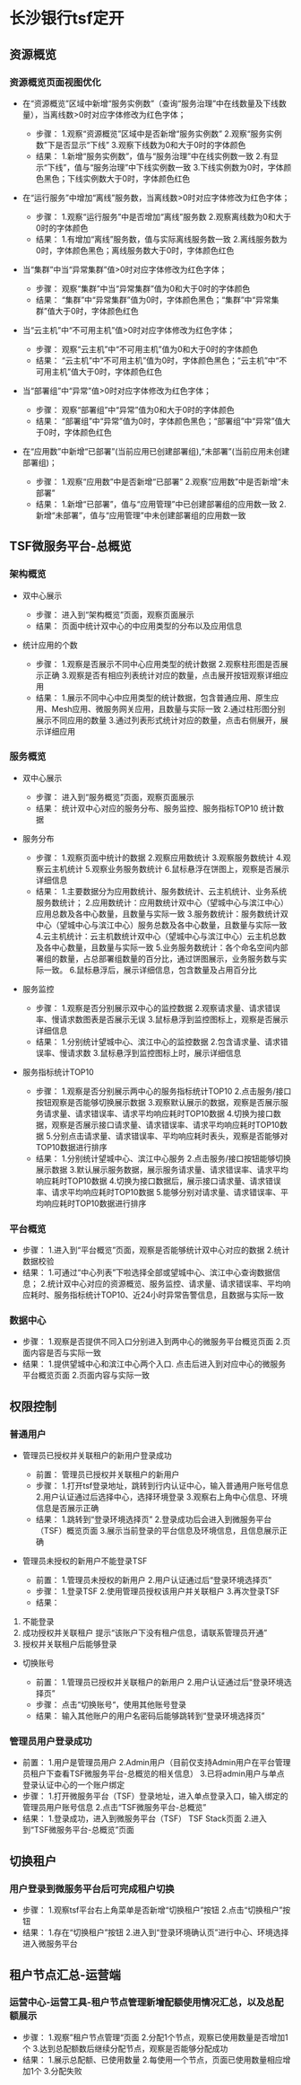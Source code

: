 # 长沙银行tsf定开

## 资源概览

### 资源概览页面视图优化

- 在“资源概览”区域中新增“服务实例数”（查询“服务治理”中在线数量及下线数量），当离线数>0时对应字体修改为红色字体；

	- 步骤：
	1.观察“资源概览”区域中是否新增“服务实例数”
	2.观察“服务实例数”下是否显示“下线”
	3.观察下线数为0和大于0时的字体颜色
	- 结果：
	1.新增“服务实例数”，值与“服务治理”中在线实例数一致
	2.有显示“下线”，值与“服务治理”中下线实例数一致
	3.下线实例数为0时，字体颜色黑色；下线实例数大于0时，字体颜色红色

- 在“运行服务”中增加“离线”服务数，当离线数>0时对应字体修改为红色字体；

	- 步骤：
1.观察“运行服务”中是否增加“离线”服务数
2.观察离线数为0和大于0时的字体颜色
	- 结果：
	1.有增加“离线”服务数，值与实际离线服务数一致
	2.离线服务数为0时，字体颜色黑色；离线服务数大于0时，字体颜色红色

- 当“集群”中当“异常集群”值>0时对应字体修改为红色字体；

	- 步骤：
观察“集群”中当“异常集群”值为0和大于0时的字体颜色
	- 结果：
“集群”中“异常集群”值为0时，字体颜色黑色；“集群”中“异常集群”值大于0时，字体颜色红色

- 当“云主机”中“不可用主机”值>0时对应字体修改为红色字体；

	- 步骤：
观察“云主机”中“不可用主机”值为0和大于0时的字体颜色
	- 结果：
“云主机”中“不可用主机”值为0时，字体颜色黑色；“云主机”中“不可用主机”值大于0时，字体颜色红色

- 当“部署组”中“异常”值>0时对应字体修改为红色字体；

	- 步骤：
观察“部署组”中“异常”值为0和大于0时的字体颜色
	- 结果：
“部署组”中“异常”值为0时，字体颜色黑色；“部署组”中“异常”值大于0时，字体颜色红色

- 在“应用数”中新增“已部署”(当前应用已创建部署组),“未部署”(当前应用未创建部署组)；

	- 步骤：
1.观察“应用数”中是否新增“已部署”
2.观察“应用数”中是否新增“未部署”
	- 结果：
1.新增“已部署”，值与“应用管理”中已创建部署组的应用数一致
2.新增“未部署”，值与“应用管理”中未创建部署组的应用数一致

## TSF微服务平台-总概览	

### 架构概览

- 双中心展示

	- 步骤：
进入到“架构概览”页面，观察页面展示
	- 结果：
页面中统计双中心的中应用类型的分布以及应用信息

- 统计应用的个数

	- 步骤：
1.观察是否展示不同中心应用类型的统计数据
2.观察柱形图是否展示正确
3.观察是否有相应列表统计对应的数量，点击展开按钮观察详细应用
	- 结果：
1.展示不同中心中应用类型的统计数据，包含普通应用、原生应用、Mesh应用、微服务网关应用，且数量与实际一致
2.通过柱形图分别展示不同应用的数量
3.通过列表形式统计对应的数量，点击右侧展开，展示详细应用

### 服务概览

- 双中心展示

	- 步骤：
进入到“服务概览”页面，观察页面展示
	- 结果：
统计双中心对应的服务分布、服务监控、服务指标TOP10 统计数据

- 服务分布

	- 步骤：
1.观察页面中统计的数据
2.观察应用数统计
3.观察服务数统计
4.观察云主机统计
5.观察业务服务数统计
6.鼠标悬浮在饼图上，观察是否展示详细信息
	- 结果：
1.主要数据分为应用数统计、服务数统计、云主机统计、业务系统服务数统计；
2.应用数统计：应用数统计双中心（望城中心与滨江中心）应用总数及各中心数量，且数量与实际一致
3.服务数统计：服务数统计双中心（望城中心与滨江中心）服务总数及各中心数量，且数量与实际一致
4.云主机统计：云主机数统计双中心（望城中心与滨江中心）云主机总数及各中心数量，且数量与实际一致
5.业务服务数统计：各个命名空间内部署组的数量，占总部署组数量的百分比，通过饼图展示，业务服务数与实际一致。
6.鼠标悬浮后，展示详细信息，包含数量及占用百分比

- 服务监控

	- 步骤：
1.观察是否分别展示双中心的监控数据
2.观察请求量、请求错误率、慢请求数图表是否展示无误
3.鼠标悬浮到监控图标上，观察是否展示详细信息
	- 结果：
1.分别统计望城中心、滨江中心的监控数据
2.包含请求量、请求错误率、慢请求数
3.鼠标悬浮到监控图标上时，展示详细信息

- 服务指标统计TOP10

	- 步骤：
1.观察是否分别展示两中心的服务指标统计TOP10
2.点击服务/接口按钮观察是否能够切换展示数据
3.观察默认展示的数据，观察是否展示服务请求量、请求错误率、请求平均响应耗时TOP10数据
4.切换为接口数据，观察是否展示接口请求量、请求错误率、请求平均响应耗时TOP10数据
5.分别点击请求量、请求错误率、平均响应耗时表头，观察是否能够对TOP10数据进行排序
	- 结果：
1.分别统计望城中心、滨江中心服务
2.点击服务/接口按钮能够切换展示数据
3.默认展示服务数据，展示服务请求量、请求错误率、请求平均响应耗时TOP10数据
4.切换为接口数据后，展示接口请求量、请求错误率、请求平均响应耗时TOP10数据
5.能够分别对请求量、请求错误率、平均响应耗时TOP10数据进行排序

### 平台概览

- 步骤：
1.进入到“平台概览”页面，观察是否能够统计双中心对应的数据
2.统计数据校验
- 结果：
1.可通过“中心列表”下啦选择全部或望城中心、滨江中心查询数据信息；
2.统计双中心对应的资源概览、服务监控、请求量、请求错误率、平均响应耗时、服务指标统计TOP10、近24小时异常告警信息，且数据与实际一致

### 数据中心

- 步骤：
1.观察是否提供不同入口分别进入到两中心的微服务平台概览页面
2.页面内容是否与实际一致
- 结果：
1.提供望城中心和滨江中心两个入口. 点击后进入到对应中心的微服务平台概览页面
2.页面内容与实际一致

## 权限控制	

### 普通用户

- 管理员已授权并关联租户的新用户登录成功

	- 前置：
管理员已授权并关联租户的新用户
	- 步骤：
1.打开tsf登录地址，跳转到行内认证中心，输入普通用户账号信息
2.用户认证通过后选择中心，选择环境登录
3.观察右上角中心信息、环境信息是否展示正确
	- 结果：
1.跳转到“登录环境选择页”
2.登录成功后会进入到微服务平台（TSF）概览页面
3.展示当前登录的平台信息及环境信息，且信息展示正确

- 管理员未授权的新用户不能登录TSF

	- 前置：
	1.管理员未授权的新用户
	2.用户认证通过后“登录环境选择页”
	- 步骤：
	1.登录TSF
	2.使用管理员授权该用户并关联租户
	3.再次登录TSF
	- 结果：
1. 不能登录
2. 成功授权并关联租户
提示“该账户下没有租户信息，请联系管理员开通”
3. 授权并关联租户后能够登录

- 切换账号

	- 前置：
1.管理员已授权并关联租户的新用户
2.用户认证通过后“登录环境选择页”
	- 步骤：
点击“切换账号“，使用其他账号登录
	- 结果：
输入其他账户的用户名密码后能够跳转到“登录环境选择页”

### 管理员用户登录成功

- 前置：
1.用户是管理员用户
2.Admin用户（目前仅支持Admin用户在平台管理员租户下查看TSF微服务平台-总概览的相关信息）
3.已将admin用户与单点登录认证中心的一个账户绑定
- 步骤：
1.打开微服务平台（TSF）登录地址，进入单点登录入口，输入绑定的管理员用户账号信息
2.点击“TSF微服务平台-总概览”
- 结果：
1.登录成功，进入到微服务平台（TSF） TSF Stack页面
2.进入到“TSF微服务平台-总概览”页面

## 切换租户	

### 用户登录到微服务平台后可完成租户切换

- 步骤：
1.观察tsf平台右上角菜单是否新增“切换租户”按钮
2.点击“切换租户”按钮
- 结果：
1.存在“切换租户”按钮
2.进入到“登录环境确认页”进行中心、环境选择进入微服务平台

## 租户节点汇总-运营端

### 运营中心-运营工具-租户节点管理新增配额使用情况汇总，以及总配额展示

- 步骤：
1.观察”租户节点管理“页面
2.分配1个节点，观察已使用数量是否增加1个
3.达到总配额数后继续分配节点，观察是否能够分配成功
- 结果：
1.展示总配额、已使用数量
2.每使用一个节点，页面已使用数量相应增加1个
3.分配失败

